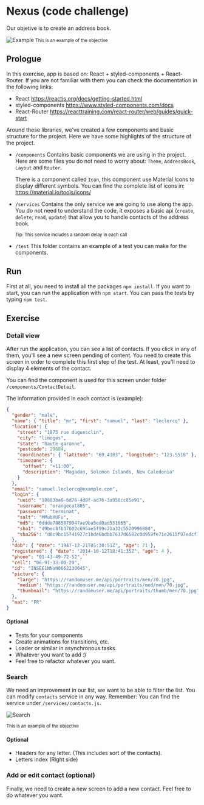 # Nexus (code challenge)

Our objetive is to create an address book.

![Example](https://user-images.githubusercontent.com/1523379/50910291-ca33ff80-142d-11e9-8b17-97c9faf993cf.png)
<small>This is an example of the objective</small>

## Prologue

In this exercise, app is based on: React + styled-components + React-Router.
If you are not familiar with them you can check the documentation in the
following links:

- React https://reactjs.org/docs/getting-started.html
- styled-components https://www.styled-components.com/docs
- React-Router https://reacttraining.com/react-router/web/guides/quick-start

Around these libraries, we've created a few components and basic structure for
the project. Here we have some highlights of the structure of the project.

- `/components` Contains basic components we are using in the project. Here are
  some files you do not need to worry about: `Theme`, `AddressBook`, `Layout`
  and `Router`.

  There is a component called `Icon`, this component use Material Icons to
  display different symbols. You can find the complete list of icons in:
  https://material.io/tools/icons/

- `/services` Contains the only service we are going to use along the app. You
  do not need to understand the code, it exposes a basic api (`create`,
  `delete`, `read`, `update`) that allow you to handle contacts of the address
  book.

  <small>Tip: This service includes a random delay in each call</small>

- `/test` This folder contains an example of a test you can make for the
  components.

## Run

First at all, you need to install all the packages `npm install`. If you want to
start, you can run the application with `npm start`. You can pass the tests by
typing `npm test`.

## Exercise

### Detail view

After run the application, you can see a list of contacts. If you click in any
of them, you'll see a new screen pending of content. You need to create this
screen in order to complete this first step of the test. At least, you'll need
to display 4 elements of the contact.

You can find the component is used for this screen under folder
`/components/ContactDetail`.

The information provided in each contact is (example):

```json
{
  "gender": "male",
  "name": { "title": "mr", "first": "samuel", "last": "leclercq" },
  "location": {
    "street": "1875 rue duguesclin",
    "city": "limoges",
    "state": "haute-garonne",
    "postcode": 29684,
    "coordinates": { "latitude": "69.4103", "longitude": "123.5518" },
    "timezone": {
      "offset": "+11:00",
      "description": "Magadan, Solomon Islands, New Caledonia"
    }
  },
  "email": "samuel.leclercq@example.com",
  "login": {
    "uuid": "10603ba0-6d76-4d8f-ad76-3a950cc85e91",
    "username": "orangecat805",
    "password": "terminat",
    "salt": "MMubXUFu",
    "md5": "6ddde7885879947ae9ba5ed0ad531665",
    "sha1": "d9bec8fb37602c695ae5f99c21a32c552099688d",
    "sha256": "d8c9bc15741927c1bde6bdbb7637d6582c0d959fe71e2615f97edcf727549355"
  },
  "dob": { "date": "1947-12-21T05:30:51Z", "age": 71 },
  "registered": { "date": "2014-10-12T18:41:35Z", "age": 4 },
  "phone": "01-43-49-72-52",``
  "cell": "06-91-33-00-29",
  "id": "INSEE1NNaN0662230045",
  "picture": {
    "large": "https://randomuser.me/api/portraits/men/70.jpg",
    "medium": "https://randomuser.me/api/portraits/med/men/70.jpg",
    "thumbnail": "https://randomuser.me/api/portraits/thumb/men/70.jpg"
  },
  "nat": "FR"
}
```

#### Optional

- Tests for your components
- Create animations for transitions, etc.
- Loader or similar in asynchronous tasks.
- Whatever you want to add :)
- Feel free to refactor whatever you want.

### Search

We need an improvement in our list, we want to be able to filter the list. You
can modify `contacts` service in any way. Remember: You can find the service
under `/services/contacts.js`.

![Search](https://user-images.githubusercontent.com/1523379/50913474-bb048000-1434-11e9-803d-35fb0f596d43.png)

<small>This is an example of the objective</small>

#### Optional

- Headers for any letter. (This includes sort of the contacts).
- Letters index (Right side)

### Add or edit contact (optional)

Finally, we need to create a new screen to add a new contact. Feel free to do
whatever you want.

